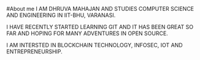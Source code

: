 #About me
I AM DHRUVA MAHAJAN AND STUDIES COMPUTER SCIENCE AND ENGINEERING IN IIT-BHU, VARANASI.

I HAVE RECENTLY STARTED LEARNING GIT AND IT HAS BEEN GREAT SO FAR AND HOPING FOR MANY ADVENTURES IN OPEN SOURCE.

I AM INTERSTED IN BLOCKCHAIN TECHNOLOGY, INFOSEC, IOT AND ENTREPRENEURSHIP.

